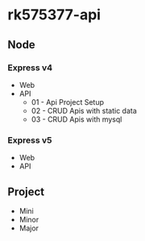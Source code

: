 # rk575377-api

## Node

### Express v4

- Web
- API
  - 01 - Api Project Setup
  - 02 - CRUD Apis with static data
  - 03 - CRUD Apis with mysql

### Express v5

- Web
- API

## Project

- Mini
- Minor
- Major
